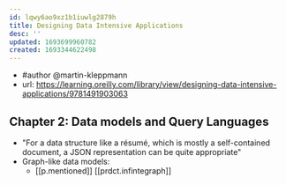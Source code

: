 ```yaml
---
id: lqwy6ao9xz1b1iuwlg2879h
title: Designing Data Intensive Applications
desc: ''
updated: 1693699960782
created: 1693344622498
---
```


- #author @martin-kleppmann
- url: https://learning.oreilly.com/library/view/designing-data-intensive-applications/9781491903063

## Chapter 2: Data models and Query Languages

- "For a data structure like a résumé, which is mostly a self-contained document, a JSON representation can be quite appropriate"
- Graph-like data models: 
  - [[p.mentioned]] [[prdct.infintegraph]]